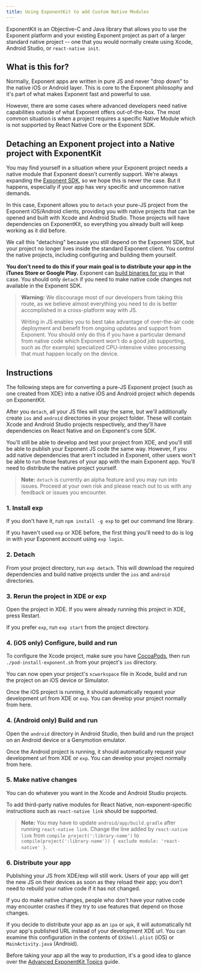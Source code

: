 ```yaml
---
title: Using ExponentKit to add Custom Native Modules
---
```


ExponentKit is an Objective-C and Java library that allows you to use the Exponent platform and
your existing Exponent project as part of a larger standard native project -- one that you would
normally create using Xcode, Android Studio, or `react-native init`.

## What is this for?

Normally, Exponent apps are written in pure JS and never "drop down" to the native iOS or Android
layer. This is core to the Exponent philosophy and it's part of what makes Exponent fast and
powerful to use.

However, there are some cases where advanced developers need native capabilities outside of what
Exponent offers out-of-the-box. The most common situation
is when a project requires a specific Native Module which is not supported by React Native Core
or the Exponent SDK.

## Detaching an Exponent project into a Native project with ExponentKit

You may find yourself in a situation where your Exponent project needs a native module that Exponent
doesn't currently support. We're always expanding the [Exponent SDK](../sdk/.html),
so we hope this is never the case. But it happens, especially if your app has very specific and uncommon
native demands.

In this case, Exponent allows you to `detach` your pure-JS project from the Exponent iOS/Android
clients, providing you with native projects that can be opened and built with Xcode and Android
Studio. Those projects will have dependencies on ExponentKit, so everything you already built
will keep working as it did before.

We call this "detaching" because you still depend on the Exponent SDK, but your project no
longer lives inside the standard Exponent client. You control the native projects, including
configuring and building them yourself.

**You don't need to do this if your main goal is to distribute your app in the iTunes Store or
Google Play.** Exponent can [build binaries for you](building-standalone-apps.html) in that case.
You should only `detach` if you need to make native code changes not available in the Exponent SDK.

>  **Warning:** We discourage most of our developers from taking this route, as we believe almost
>  everything you need to do is better accomplished in a cross-platform way with JS.
>
>  Writing in JS enables you to best take advantage of over-the-air code deployment and benefit from
>  ongoing updates and support from Exponent. You should only do this if you have a particular
>  demand from native code which Exponent won't do a good job supporting, such as (for example)
>  specialized CPU-intensive video processing that must happen locally on the device.

## Instructions

The following steps are for converting a pure-JS Exponent project (such as one created from XDE)
into a native iOS and Android project which depends on ExponentKit.

After you `detach`, all your JS files will stay the same, but we'll additionally create `ios` and
`android` directories in your project folder. These will contain Xcode and Android Studio projects
respectively, and they'll have dependencies on React Native and on Exponent's core SDK.

You'll still be able to develop and test your project from XDE, and you'll still be able to publish
your Exponent JS code the same way. However, if you add native dependencies that aren't included
in Exponent, other users won't be able to run those features of your app with the main Exponent app.
You'll need to distribute the native project yourself.

>  **Note:** `detach` is currently an alpha feature and you may run into issues. Proceed at your
>  own risk and please reach out to us with any feedback or issues you encounter.

### 1. Install exp

If you don't have it, run `npm install -g exp` to get our command line library.

If you haven't used `exp` or XDE before, the first thing you'll need to do is log in
with your Exponent account using `exp login`.

### 2. Detach

From your project directory, run `exp detach`. This will download the required dependencies and
build native projects under the `ios` and `android` directories.

### 3. Rerun the project in XDE or exp

Open the project in XDE. If you were already running this project in XDE, press Restart.

If you prefer `exp`, run `exp start` from the project directory.

### 4. (iOS only) Configure, build and run

To configure the Xcode project, make sure you have [CocoaPods](https://cocoapods.org), then
run `./pod-install-exponent.sh` from your project's `ios` directory.

You can now open your project's `xcworkspace` file in Xcode, build and run the project
on an iOS device or Simulator.

Once the iOS project is running, it should automatically request your development url from XDE
or `exp`. You can develop your project normally from here.

### 4. (Android only) Build and run

Open the `android` directory in Android Studio, then build and run the project on an Android device
or a Genymotion emulator.

Once the Android project is running, it should automatically request your development url from XDE
or `exp`. You can develop your project normally from here.

### 5. Make native changes

You can do whatever you want in the Xcode and Android Studio projects.

To add third-party native modules for React Native, non-exponent-specific instructions such as
`react-native link` should be supported.

>  **Note:** You may have to update `android/app/build.gradle` after running `react-native link`.
>  Change the line added by `react-native link` from `compile project(':library-name')` to
>  `compile(project(':library-name')) { exclude module: 'react-native' }`.

### 6. Distribute your app

Publishing your JS from XDE/exp will still work. Users of your app will get the new JS on their
devices as soon as they reload their app; you don't need to rebuild your native code if it has
not changed.

If you do make native changes, people who don't have your native code may encounter crashes if
they try to use features that depend on those changes.

If you decide to distribute your app as an `ipa` or `apk`, it will automatically hit
your app's published URL instead of your development XDE url. You can examine this configuration
in the contents of `EXShell.plist` (iOS) or `MainActivity.java` (Android).

Before taking your app all the way to production, it's a good idea to glance over the [Advanced ExponentKit Topics](advanced-exponentkit-topics.html) guide.
